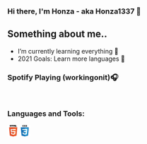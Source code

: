 ### Hi there, I'm Honza - aka Honza1337 👋

## Something about me..

-  I’m currently learning everything 🤣
-  2021 Goals: Learn more languages 🤣

### Spotify Playing (workingonit)🎧

<br />

### Languages and Tools:

<img align="left" alt="HTML5" width="26px" src="https://raw.githubusercontent.com/github/explore/80688e429a7d4ef2fca1e82350fe8e3517d3494d/topics/html/html.png" />
<img align="left" alt="CSS3" width="26px" src="https://raw.githubusercontent.com/github/explore/80688e429a7d4ef2fca1e82350fe8e3517d3494d/topics/css/css.png" />

